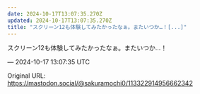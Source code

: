 ```yaml
---
date: 2024-10-17T13:07:35.270Z
updated: 2024-10-17T13:07:35.270Z
title: "スクリーン12も体験してみたかったなぁ。またいつか…！[...]"
---
```


<p>スクリーン12も体験してみたかったなぁ。またいつか…！</p>

&mdash; 2024-10-17 13:07:35 UTC

Original URL: https://mastodon.social/@sakuramochi0/113322914956662342
